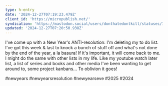 ```yaml
---
type: h-entry
date: '2024-12-27T07:19:23.479Z'
client_id: 'https://micropublish.net/'
syndication: 'https://mastodon.social/users/donthatedontkill/statuses/113723574617324961'
updated: '2024-12-27T07:20:50.938Z'
---
```

I've come up with a New Year's ANTI-resolution: I'm deleting my to do list. I've got this week & last to knock a bunch of stuff off and what's not done by the end of the year, a la basura! If it's important, it will come back to me. I might do the same with other lists in my life. Like my youtube watch later list, a list of series and books and other media I've been wanting to get around to, some project kanbans... To oblivion it goes! 

#newyears #newyearsresolution #newyearseve #2025 #2024
